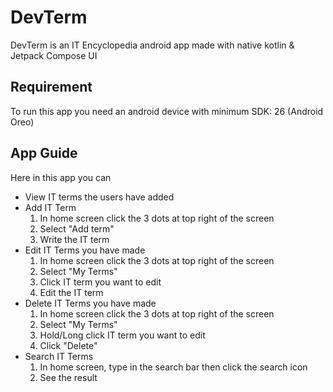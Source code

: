 # DevTerm

DevTerm is an IT Encyclopedia android app made with native kotlin & Jetpack Compose UI

## Requirement

To run this app you need an android device with minimum SDK: 26 (Android Oreo)

## App Guide

Here in this app you can
- View IT terms the users have added
- Add IT Term
    1. In home screen click the 3 dots at top right of the screen
    2. Select "Add term"
    3. Write the IT term
- Edit IT Terms you have made
    1. In home screen click the 3 dots at top right of the screen
    2. Select "My Terms"
    3. Click IT term you want to edit
    4. Edit the IT term
- Delete IT Terms you have made
    1. In home screen click the 3 dots at top right of the screen
    2. Select "My Terms"
    3. Hold/Long click IT term you want to edit
    4. Click "Delete"
- Search IT Terms
    1. In home screen, type in the search bar then click the search icon
    2. See the result
